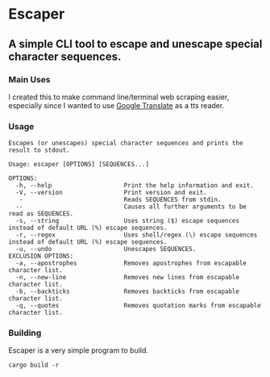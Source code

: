 # Escaper
## A simple CLI tool to escape and unescape special character sequences.
### Main Uses
I created this to make command line/terminal web scraping easier, especially since I wanted to use [Google Translate](https://translate.google.com/translate_tts?ie=UTF-8&client=tw-ob&q=READER&tl=En-us) as a tts reader.
### Usage
```
Escapes (or unescapes) special character sequences and prints the result to stdout.

Usage: escaper [OPTIONS] [SEQUENCES...]

OPTIONS:
  -h, --help                    Print the help information and exit.
  -V, --version                 Print version and exit.
   -                            Reads SEQUENCES from stdin.
  --                            Causes all further arguments to be read as SEQUENCES.
  -s, --string                  Uses string ($) escape sequences instead of default URL (%) escape sequences.
  -r, --regex                   Uses shell/regex (\) escape sequences instead of default URL (%) escape sequences.
  -u, --undo                    Unescapes SEQUENCES.
EXCLUSION OPTIONS:
  -a, --apostrophes             Removes apostrophes from escapable character list.
  -n, --new-line                Removes new lines from escapable character list.
  -b, --backticks               Removes backticks from escapable character list.
  -q, --quotes                  Removes quotation marks from escapable character list.
```
### Building
Escaper is a very simple program to build. 
```
cargo build -r
```
